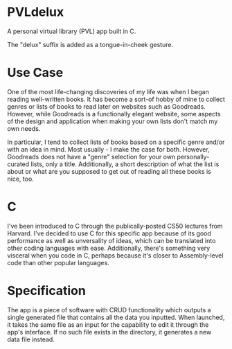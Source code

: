 # PVLdelux
A personal virtual library (PVL) app built in C.

The "delux" suffix is added as a tongue-in-cheek gesture.

# Use Case
One of the most life-changing discoveries of my life was when I began reading well-written books. It has become a sort-of hobby of mine to collect genres or lists of books to read later on websites such as Goodreads. However, while Goodreads is a functionally elegant website, some aspects of the design and application when making your own lists don't match my own needs.

In particular, I tend to collect lists of books based on a specific genre and/or with an idea in mind. Most usually - I make the case for both. However, Goodreads does not have a "genre" selection for your own personally-curated lists, only a title.
Additionally, a short description of what the list is about or what are you supposed to get out of reading all these books is nice, too.

# C
I've been introduced to C through the publically-posted CS50 lectures from Harvard. I've decided to use C for this specific app because of its good performance as well as unversality of ideas, which can be translated into other coding languages with ease. Additionally, there's something very visceral when you code in C, perhaps because it's closer to Assembly-level code than other popular languages.

# Specification
The app is a piece of software with CRUD functionality which outputs a single generated file that contains all the data you inputted. When launched, it takes the same file as an input for the capability to edit it through the app's interface. If no such file exists in the directory, it generates a new data file instead.
